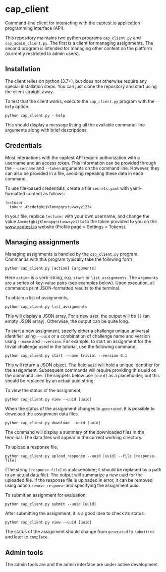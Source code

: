 # cap_client

Command-line client for interacting with the captest.io application programming interface (API).

This repository maintains two python programs `cap_client.py` and `cap_admin_client.py`. The first is a client for managing assignments. The second program is intended for managing other content on the platform (currently restricted to admin users).


## Installation

The client relies on python (3.7+), but does not otherwise require any special installation steps. You can just clone the repository and start using the client straight away.

To test that the client works, execute the `cap_client.py` program with the `--help` option.

```
python cap_client.py --help
```

This should display a message listing all the available command-line arguments along with brief descriptions.


## Credentials

Most interactions with the captest API require authorization with a username and an access token. This information can be provided through the `--username` and `--token` arguments on the command line. However, they can also be provided in a file, avoiding repeating these data in each command. 

To use file-based credentials, create a file `secrets.yaml` with yaml-formatted content as follows:

```
testuser:
  token: Abcdefghijklmnopqrstuvwxyz1234
```

In your file, replace `testuser` with your own username, and change the value `Abcdefghijklmnopqrstuvwxyz1234` to the token provided to you on the www.captest.io website (Profile page > Settings > Tokens).


## Managing assignments

Managing assignments is handled by the `cap_client.py` program. Commands with this
program typically take the following form

```
python cap_client.py [action] [arguments]
```

Here `action` is a verb-string, e.g. `start` or `list_assignments`. The `arguments` are a series of key-value pairs (see examples below). Upon execution, all commands print JSON-formatted results to the terminal.

To obtain a list of assignments,

```
python cap_client.py list_assignments
```

This will display a JSON array. For a new user, the output will be `[]` (an empty JSON array). Otherwise, the output can be quite long.

To start a new assignment, specify either a challenge unique universal identifier using `--uuid` or a combination of challenge name and version using `--name` and `--version`. For example, to start an assignment for the trivial challenge used in the tutorial, use the following command,

```
python cap_client.py start --name trivial --version 0.1
```

This will return a JSON object. The field `uuid` will hold a unique identifier for the assignment. Subsequent commands will require providing this uuid on the command line. The snippets below use `[uuid]` as a placeholder, but this should be replaced by an actual uuid string.

To view the status of the assignment,

```
python cap_client.py view --uuid [uuid]
```

When the status of the assignment changes to `generated`, it is possible to download the assignment data files. 

```
python cap_client.py download --uuid [uuid]
```

The command will display a summary of the downloaded files in the terminal. The data files will appear in the current working directory. 

To upload a response file,

```
python cap_client.py upload_response --uuid [uuid] --file [response-file]
```

(The string `[response-file]` is a placeholder; it should be replaced by a path to an actual data file). The output will summarize a new uuid for the uploaded file. If the response file is uploaded in error, it can be removed using action `remove_response` and specifying the assignment uuid.  

To submit an assignment for evaluation,

```
python cap_client.py submit --uuid [uuid]
```

After submitting the assignment, it is a good idea to check its status.

```
python cap_client.py view --uuid [uuid]
```

The status of the assignment should change from `generated` to `submitted` and later to `complete`.


## Admin tools

The admin tools are and the admin interface are under active development. 

